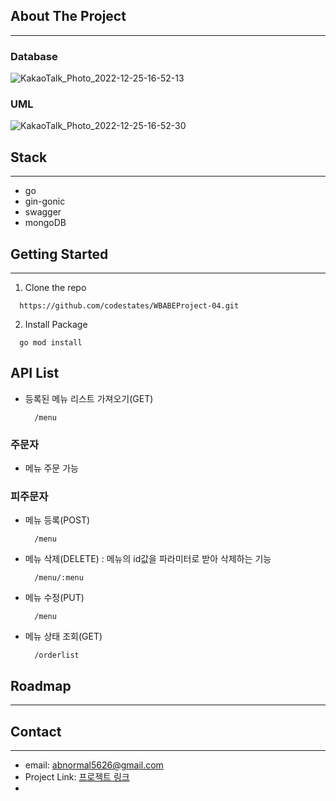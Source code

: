 
## About The Project
___

### Database

![KakaoTalk_Photo_2022-12-25-16-52-13](https://user-images.githubusercontent.com/20445415/209460804-ec8e9781-81d8-4787-9816-d22df963d993.png)

### UML

![KakaoTalk_Photo_2022-12-25-16-52-30](https://user-images.githubusercontent.com/20445415/209460826-6179ab57-d72e-4b59-a465-aff9768bf82f.png)

## Stack

___

- go
- gin-gonic
- swagger
- mongoDB

## Getting Started

___

1. Clone the repo

  ```
    https://github.com/codestates/WBABEProject-04.git
  ```

2. Install Package

  ```
    go mod install
  ```

## API List

- 등록된 메뉴 리스트 가져오기(GET)
  ```
    /menu
  ```

### 주문자

- 메뉴 주문 가능

### 피주문자

- 메뉴 등록(POST)
  
  ```
    /menu
  ```

- 메뉴 삭제(DELETE) : 메뉴의 id값을 파라미터로 받아 삭제하는 기능

  ```
    /menu/:menu
  ```

- 메뉴 수정(PUT)

  ```
    /menu
  ```

- 메뉴 상태 조회(GET)

  ```
    /orderlist
  ```

## Roadmap

___

## Contact

___

- email: [abnormal5626@gmail.com]()
- Project Link: [프로젝트 링크](https://github.com/codestates/WBABEProject-04)
- 
